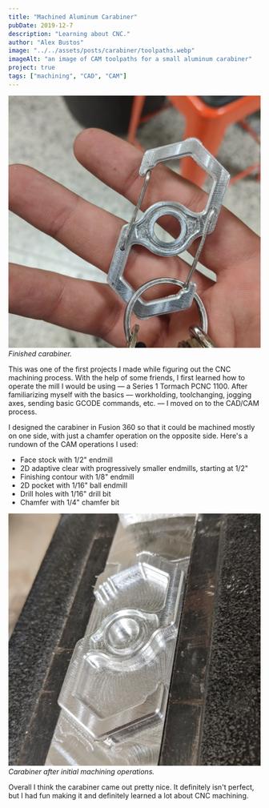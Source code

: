 ```yaml
---
title: "Machined Aluminum Carabiner"
pubDate: 2019-12-7
description: "Learning about CNC."
author: "Alex Bustos"
image: "../../assets/posts/carabiner/toolpaths.webp"
imageAlt: "an image of CAM toolpaths for a small aluminum carabiner"
project: true
tags: ["machining", "CAD", "CAM"]
---
```


![a machined aluminum carabiner](../../assets/posts/carabiner/finished-carabiner.webp)
_Finished carabiner._

This was one of the first projects I made while figuring out the CNC machining
process. With the help of some friends, I first learned how to operate the mill
I would be using &mdash; a Series 1 Tormach PCNC 1100. After familiarizing
myself with the basics &mdash; workholding, toolchanging, jogging axes, sending
basic GCODE commands, etc. &mdash; I moved on to the CAD/CAM process.

I designed the carabiner in Fusion 360 so that it could be machined mostly on
one side, with just a chamfer operation on the opposite side. Here's a rundown
of the CAM operations I used:

-   Face stock with 1/2" endmill
-   2D adaptive clear with progressively smaller endmills, starting at 1/2"
-   Finishing contour with 1/8" endmill
-   2D pocket with 1/16" ball endmill
-   Drill holes with 1/16" drill bit
-   Chamfer with 1/4" chamfer bit

![machined carabiner in progress](../../assets/posts/carabiner/in-progress-carabiner.webp)
_Carabiner after initial machining operations._

Overall I think the carabiner came out pretty nice. It definitely isn't
perfect, but I had fun making it and definitely learned a lot about CNC
machining.

